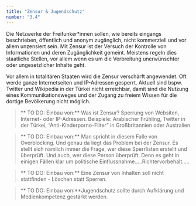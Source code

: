 ```yaml
---
title: "Zensur & Jugendschutz"
number: "3.4"
---
```


Die Netzwerke der Freifunker\*innen sollen, wie bereits eingangs beschrieben, öffentlich und anonym zugänglich, nicht kommerziell und vor allem unzensiert sein. Mit Zensur ist der Versuch der Kontrolle von Informationen und deren Zugänglichkeit gemeint. Meistens regeln dies staatliche Stellen, vor allem wenn es um die Verbreitung unerwünschter oder ungesetzlicher Inhalte geht. 

Vor allem in totalitären Staaten wird die Zensur verschärft angewendet. Oft werde ganze Internetseiten und IP-Adressen gesperrt. Aktuell sind bspw. Twitter und Wikipedia in der Türkei nicht erreichbar, damit sind die Nutzung eines Kommunikationsweges und der Zugang zu freiem Wissen für die dortige Bevölkerung nicht möglich.

> ** TO DO: Einbau von:** Was ist Zensur? Sperrung von Websiten, Internet- oder IP-Adressen. Beispiele: Arabischer Frühling, Twitter in der Türkei, “Anti-Kinderporno-Filter” in Großbritannien oder Australien

> ** TO DO: Einbau von:** Man spricht in diesem Falle von Overblocking. Und genau da liegt das Problem bei der Zensur. Es stellt sich nämlich immer die Frage, wer diese Sperrlisten erstellt und überprüft. Und auch, wer diese Person überprüft. Denn es geht in einigen Fällen klar um politische Einflussnahme.....Richtervorbehalt.....

> ** TO DO: Einbau von:** Eine Zensur von Inhalten soll nicht stattfinden - Löschen statt Sperren.

> ** TO DO: Einbau von:**Jugendschutz sollte durch Aufklärung und Medienkompetenz gestärkt werden.